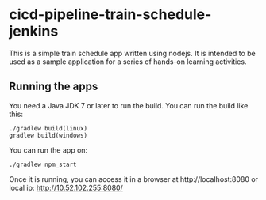 # cicd-pipeline-train-schedule-jenkins

This is a simple train schedule app written using nodejs. It is intended to be used as a sample application for a series of hands-on learning activities.

## Running the apps

You need a Java JDK 7 or later to run the build. You can run the build like this:

    ./gradlew build(linux)
    gradlew build(windows)

You can run the app on:

    ./gradlew npm_start

Once it is running, you can access it in a browser at http://localhost:8080 or local ip: http://10.52.102.255:8080/